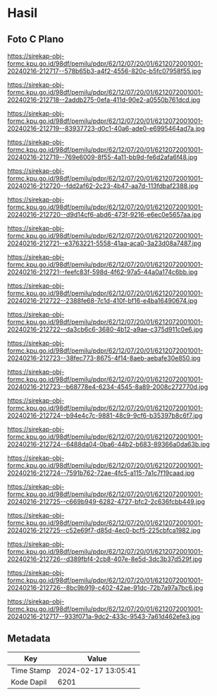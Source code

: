 # Hasil

## Foto C Plano

https://sirekap-obj-formc.kpu.go.id/98df/pemilu/pdpr/62/12/07/20/01/6212072001001-20240216-212717--578b65b3-a4f2-4556-820c-b5fc07958f55.jpg

https://sirekap-obj-formc.kpu.go.id/98df/pemilu/pdpr/62/12/07/20/01/6212072001001-20240216-212718--2addb275-0efa-411d-90e2-a0550b761dcd.jpg

https://sirekap-obj-formc.kpu.go.id/98df/pemilu/pdpr/62/12/07/20/01/6212072001001-20240216-212719--83937723-d0c1-40a6-ade0-e6995464ad7a.jpg

https://sirekap-obj-formc.kpu.go.id/98df/pemilu/pdpr/62/12/07/20/01/6212072001001-20240216-212719--769e6009-8f55-4a11-bb9d-fe6d2afa6f48.jpg

https://sirekap-obj-formc.kpu.go.id/98df/pemilu/pdpr/62/12/07/20/01/6212072001001-20240216-212720--fdd2af62-2c23-4b47-aa7d-113fdbaf2388.jpg

https://sirekap-obj-formc.kpu.go.id/98df/pemilu/pdpr/62/12/07/20/01/6212072001001-20240216-212720--d9d14cf6-abd6-473f-9216-e6ec0e5657aa.jpg

https://sirekap-obj-formc.kpu.go.id/98df/pemilu/pdpr/62/12/07/20/01/6212072001001-20240216-212721--e3763221-5558-41aa-aca0-3a23d08a7487.jpg

https://sirekap-obj-formc.kpu.go.id/98df/pemilu/pdpr/62/12/07/20/01/6212072001001-20240216-212721--feefc83f-598d-4f62-97a5-44a0a174c6bb.jpg

https://sirekap-obj-formc.kpu.go.id/98df/pemilu/pdpr/62/12/07/20/01/6212072001001-20240216-212722--2388fe68-7c1d-410f-bf16-e4ba16490674.jpg

https://sirekap-obj-formc.kpu.go.id/98df/pemilu/pdpr/62/12/07/20/01/6212072001001-20240216-212722--da3cb6c6-3680-4b12-a9ae-c375d911c0e6.jpg

https://sirekap-obj-formc.kpu.go.id/98df/pemilu/pdpr/62/12/07/20/01/6212072001001-20240216-212723--38fec773-8675-4f14-8aeb-aebafe30e850.jpg

https://sirekap-obj-formc.kpu.go.id/98df/pemilu/pdpr/62/12/07/20/01/6212072001001-20240216-212723--b68778e4-6234-4545-8a89-2008c272770d.jpg

https://sirekap-obj-formc.kpu.go.id/98df/pemilu/pdpr/62/12/07/20/01/6212072001001-20240216-212724--b94e4c7c-9881-48c9-9cf6-b35397b8c6f7.jpg

https://sirekap-obj-formc.kpu.go.id/98df/pemilu/pdpr/62/12/07/20/01/6212072001001-20240216-212724--6488da04-0ba6-44b2-b683-89366a0da63b.jpg

https://sirekap-obj-formc.kpu.go.id/98df/pemilu/pdpr/62/12/07/20/01/6212072001001-20240216-212724--7591b762-72ae-4fc5-a115-7a1c7f19caad.jpg

https://sirekap-obj-formc.kpu.go.id/98df/pemilu/pdpr/62/12/07/20/01/6212072001001-20240216-212725--c669b949-6282-4727-bfc2-2c636fcbb449.jpg

https://sirekap-obj-formc.kpu.go.id/98df/pemilu/pdpr/62/12/07/20/01/6212072001001-20240216-212725--c52e69f7-d85d-4ec0-bcf5-225cbfca1982.jpg

https://sirekap-obj-formc.kpu.go.id/98df/pemilu/pdpr/62/12/07/20/01/6212072001001-20240216-212726--d389fbf4-2cb8-407e-8e5d-3dc3b37d529f.jpg

https://sirekap-obj-formc.kpu.go.id/98df/pemilu/pdpr/62/12/07/20/01/6212072001001-20240216-212726--8bc9b919-c402-42ae-91dc-72b7a97a7bc6.jpg

https://sirekap-obj-formc.kpu.go.id/98df/pemilu/pdpr/62/12/07/20/01/6212072001001-20240216-212717--933f071a-9dc2-433c-9543-7a61d462efe3.jpg


## Metadata

| Key        | Value               |
| ---------- | ------------------- |
| Time Stamp | 2024-02-17 13:05:41 |
| Kode Dapil | 6201                |



